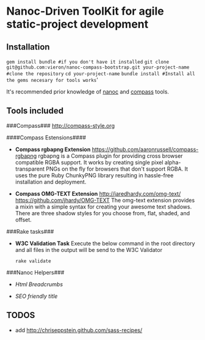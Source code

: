 Nanoc-Driven ToolKit for agile static-project development
=========================================================

Installation
-----------

`gem install bundle #if you don't have it installed`
`git clone git@github.com:vieron/nanoc-compass-bootstrap.git your-project-name #clone the repository`
`cd your-project-name`
`bundle install #Install all the gems necesary for tools works`'

It's recommended prior knowledge of [nanoc](http://nanoc.stoneship.org/) and [compass](http://compass-style.org/) tools.



Tools included
-------------

###Compass###
  http://compass-style.org


####Compass Estensions####
  
- **Compass rgbapng Extension**
  https://github.com/aaronrussell/compass-rgbapng
  rgbapng is a Compass plugin for providing cross browser compatible RGBA support. It works by creating     single pixel alpha-transparent PNGs on the fly for browsers that don't support RGBA. It uses the pure Ruby ChunkyPNG library resulting in hassle-free installation and deployment.

- **Compass OMG-TEXT Extension**
  http://jaredhardy.com/omg-text/
  https://github.com/jhardy/OMG-TEXT
  The omg-text extension provides a mixin with a simple syntax for creating your awesome text shadows. There are three shadow styles for you choose from, flat, shaded, and offset.


###Rake tasks###
- **W3C Validation Task**
  Execute the below command in the root directory and all files in the output will be send to the W3C Validator
  
  `rake validate`
  
  
###Nanoc Helpers###
- *Html Breadcrumbs*

- *SEO friendly title*
   

  


TODOS
-----------

- add http://chriseppstein.github.com/sass-recipes/
